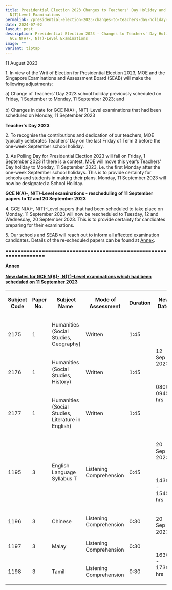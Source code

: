 ```yaml
---
title: Presidential Election 2023 Changes to Teachers' Day Holiday and GCE N(A),
  N(T)Level Examinations
permalink: /presidential-election-2023-changes-to-teachers-day-holiday-and-gce-n-a-n-t-level-examinations/
date: 2024-07-02
layout: post
description: Presidential Election 2023 - Changes to Teachers' Day Holiday and
  GCE N(A)-, N(T)-Level Examinations
image: ""
variant: tiptap
---
```

<p>11 August 2023</p>
<p>1. In view of the Writ of Election for Presidential Election 2023, MOE
and the Singapore Examinations and Assessment Board (SEAB) will make the
following adjustments:</p>
<p>a) Change of Teachers’ Day 2023 school holiday previously scheduled on
Friday, 1 September to Monday, 11 September 2023; and
<br>
<br>b) Changes in date for GCE N(A)-, N(T)-Level examinations that had been
scheduled on Monday, 11 September 2023</p>
<p><strong>Teacher's Day 2023</strong>
</p>
<p>2. To recognise the contributions and dedication of our teachers, MOE
typically celebrates Teachers’ Day on the last Friday of Term 3 before
the one-week September school holiday.</p>
<p>3. As Polling Day for Presidential Election 2023 will fall on Friday,
1 September 2023 if there is a contest, MOE will move this year’s Teachers’
Day holiday to Monday, 11 September 2023, i.e. the first Monday after the
one-week September school holidays. This is to provide certainty for schools
and students in making their plans. Monday, 11 September 2023 will now
be designated a School Holiday.</p>
<p><strong>GCE N(A)-, N(T)-Level examinations - rescheduling of 11 September papers to 12 and 20 September 2023</strong>
</p>
<p>4. GCE N(A)-, N(T)-Level papers that had been scheduled to take place
on Monday, 11 September 2023 will now be rescheduled to Tuesday, 12 and
Wednesday, 20 September 2023. This is to provide certainty for candidates
preparing for their examinations.</p>
<p>5. Our schools and SEAB will reach out to inform all affected examination
candidates. Details of the re-scheduled papers can be found at <u>Annex</u>.</p>
<p><strong>==================================================================</strong>
</p>
<p><strong>Annex<u><br><br>New dates for GCE N(A)-, N(T)-Level examinations which had been scheduled on 11 September 2023</u></strong>
</p>
<table style="minWidth: 225px">
<colgroup>
<col>
<col>
<col>
<col>
<col>
<col>
<col>
<col>
<col>
</colgroup>
<tbody>
<tr>
<th rowspan="1" colspan="1">
<p>Subject Code</p>
</th>
<th rowspan="1" colspan="1">
<p>Paper No.&nbsp;</p>
</th>
<th rowspan="1" colspan="1">
<p>Subject Name&nbsp;</p>
</th>
<th rowspan="1" colspan="1">
<p>&nbsp;Mode of Assessment</p>
</th>
<th rowspan="1" colspan="1">
<p>Duration</p>
</th>
<th rowspan="1" colspan="1">
<p>New Date&nbsp;</p>
</th>
<th rowspan="1" colspan="1">
<p></p>
</th>
<th rowspan="1" colspan="1">
<p></p>
</th>
<th rowspan="1" colspan="1">
<p></p>
</th>
</tr>
<tr>
<td rowspan="1" colspan="1">
<p>2175</p>
</td>
<td rowspan="1" colspan="1">
<p>1</p>
</td>
<td rowspan="1" colspan="1">
<p>Humanities (Social Studies, Geography)</p>
</td>
<td rowspan="1" colspan="1">
<p>Written</p>
</td>
<td rowspan="1" colspan="1">
<p>1:45</p>
</td>
<td rowspan="3" colspan="1">
<p>12 Sep 2023</p>
<p>&nbsp;</p>
<p>0800-0945 hrs</p>
</td>
<td rowspan="1" colspan="1">
<p></p>
</td>
<td rowspan="1" colspan="1">
<p></p>
</td>
<td rowspan="1" colspan="1">
<p></p>
</td>
</tr>
<tr>
<td rowspan="1" colspan="1">
<p>2176</p>
</td>
<td rowspan="1" colspan="1">
<p>1</p>
</td>
<td rowspan="1" colspan="1">
<p>Humanities (Social Studies, History)</p>
</td>
<td rowspan="1" colspan="1">
<p>Written</p>
</td>
<td rowspan="1" colspan="1">
<p>1:45</p>
</td>
<td rowspan="1" colspan="1">
<p></p>
</td>
<td rowspan="1" colspan="1">
<p></p>
</td>
<td rowspan="1" colspan="1">
<p></p>
</td>
</tr>
<tr>
<td rowspan="1" colspan="1">
<p>2177</p>
</td>
<td rowspan="1" colspan="1">
<p>1</p>
</td>
<td rowspan="1" colspan="1">
<p>Humanities (Social Studies, Literature in English)</p>
</td>
<td rowspan="1" colspan="1">
<p>Written</p>
</td>
<td rowspan="1" colspan="1">
<p>1:45</p>
</td>
<td rowspan="1" colspan="1">
<p></p>
</td>
<td rowspan="1" colspan="1">
<p></p>
</td>
<td rowspan="1" colspan="1">
<p></p>
</td>
</tr>
<tr>
<td rowspan="1" colspan="1">
<p>1195</p>
</td>
<td rowspan="1" colspan="1">
<p>3</p>
</td>
<td rowspan="1" colspan="1">
<p>English Language Syllabus T</p>
</td>
<td rowspan="1" colspan="1">
<p>Listening Comprehension</p>
</td>
<td rowspan="1" colspan="1">
<p>0:45</p>
</td>
<td rowspan="1" colspan="1">
<p>20 Sep 2023</p>
<p>&nbsp;</p>
<p>1430 - 1545 hrs</p>
</td>
<td rowspan="1" colspan="1">
<p></p>
</td>
<td rowspan="1" colspan="1">
<p></p>
</td>
<td rowspan="1" colspan="1">
<p></p>
</td>
</tr>
<tr>
<td rowspan="1" colspan="1">
<p>1196</p>
</td>
<td rowspan="1" colspan="1">
<p>3</p>
</td>
<td rowspan="1" colspan="1">
<p>Chinese</p>
</td>
<td rowspan="1" colspan="1">
<p>Listening Comprehension</p>
</td>
<td rowspan="1" colspan="1">
<p>0:30</p>
</td>
<td rowspan="3" colspan="1">
<p>20 Sep 2023</p>
<p>&nbsp;</p>
<p>1630 - 1730 hrs</p>
</td>
<td rowspan="1" colspan="1">
<p></p>
</td>
<td rowspan="1" colspan="1">
<p></p>
</td>
<td rowspan="1" colspan="1">
<p></p>
</td>
</tr>
<tr>
<td rowspan="1" colspan="1">
<p>1197</p>
</td>
<td rowspan="1" colspan="1">
<p>3</p>
</td>
<td rowspan="1" colspan="1">
<p>Malay</p>
</td>
<td rowspan="1" colspan="1">
<p>Listening Comprehension</p>
</td>
<td rowspan="1" colspan="1">
<p>0:30</p>
</td>
<td rowspan="1" colspan="1">
<p></p>
</td>
<td rowspan="1" colspan="1">
<p></p>
</td>
<td rowspan="1" colspan="1">
<p></p>
</td>
</tr>
<tr>
<td rowspan="1" colspan="1">
<p>1198</p>
</td>
<td rowspan="1" colspan="1">
<p>3</p>
</td>
<td rowspan="1" colspan="1">
<p>Tamil</p>
</td>
<td rowspan="1" colspan="1">
<p>Listening Comprehension</p>
</td>
<td rowspan="1" colspan="1">
<p>0:30</p>
</td>
<td rowspan="1" colspan="1">
<p></p>
</td>
<td rowspan="1" colspan="1">
<p></p>
</td>
<td rowspan="1" colspan="1">
<p></p>
</td>
</tr>
</tbody>
</table>
<p></p>